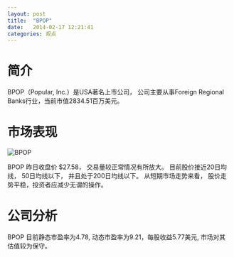 ```yaml
---
layout: post
title:  "BPOP"
date:   2014-02-17 12:21:41
categories: 观点
---
```


# 简介
BPOP（Popular, Inc.）是USA著名上市公司，
公司主要从事Foreign Regional Banks行业，当前市值2834.51百万美元。

# 市场表现

![BPOP](http://finviz.com/chart.ashx?t=BPOP&ty=c&ta=1&p=d&s=l)

BPOP 昨日收盘价 $27.58，
交易量较正常情况有所放大。
目前股价接近20日均线，
50日均线以下，
并且处于200日均线以下。
从短期市场走势来看，
股价走势平稳，投资者应减少无谓的操作。

# 公司分析
BPOP 目前静态市盈率为4.78, 动态市盈率为9.21，每股收益5.77美元,
市场对其估值较为保守。
